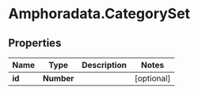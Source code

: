 # Amphoradata.CategorySet

## Properties

Name | Type | Description | Notes
------------ | ------------- | ------------- | -------------
**id** | **Number** |  | [optional] 


